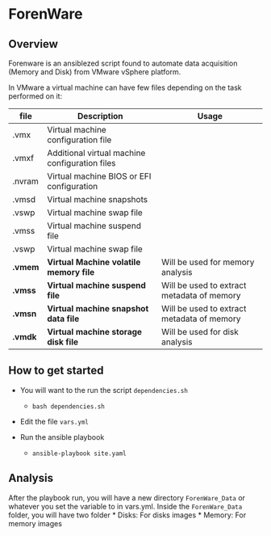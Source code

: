 # ForenWare 

## Overview
Forenware is an ansiblezed script found to automate data acquisition (Memory and Disk) from VMware vSphere platform.

In VMware a virtual machine can have few files depending on the task performed on it:

| file   | Description                                    | Usage                                      |              
|--------|------------------------------------------------|--------------------------------------------|
| .vmx   | Virtual machine configuration file             |                                            |
| .vmxf  | Additional virtual machine configuration files |                                            |
| .nvram | Virtual machine BIOS or EFI configuration      |                                            |
| .vmsd	 |	Virtual machine snapshots                     |                                            |
| .vswp	|	Virtual machine swap file                     |                                            |
| .vmss	|	Virtual machine suspend file                  |                                            |
| .vswp	|	Virtual machine swap file                     |                                            |
| **.vmem**	|	**Virtual Machine volatile memory file**  | Will be used for memory analysis           |
| **.vmss**	|	**Virtual machine suspend file**         | Will be used to extract metadata of memory |
| **.vmsn**	|	**Virtual machine snapshot data file**  | Will be used to extract metadata of memory |
| **.vmdk** | **Virtual machine storage disk file**     | Will be used for disk analysis            |

##  How to get started

- You will want to the run the script `dependencies.sh`
    - `bash dependencies.sh`

- Edit the file `vars.yml` 

- Run the ansible playbook
    - `ansible-playbook site.yaml`

## Analysis

After the playbook run, you will have a new directory `ForenWare_Data` or whatever you set the variable to in vars.yml. 
Inside the `ForenWare_Data` folder, you will have two folder
    * Disks: For disks images
    * Memory: For memory images

